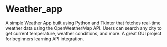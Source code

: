 # Weather_app
A simple Weather App built using Python and Tkinter that fetches real-time weather data using the OpenWeatherMap API. Users can search any city to get current temperature, weather conditions, and more. A great GUI project for beginners learning API integration.
